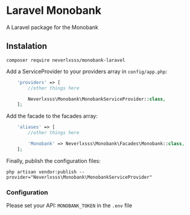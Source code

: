 # Laravel Monobank
A Laravel package for the Monobank

## Instalation
```
composer require neverlxsss/monobank-laravel
```

Add a ServiceProvider to your providers array in `config/app.php`:
```php
    'providers' => [
    	//other things here

    	Neverlxsss\Monobank\MonobankServiceProvider::class,
    ];
```

Add the facade to the facades array:
```php
    'aliases' => [
    	//other things here

    	'Monobank' => Neverlxsss\Monobank\Facades\Monobank::class,
    ];
```

Finally, publish the configuration files:
```
php artisan vendor:publish --provider="Neverlxsss\Monobank\MonobankServiceProvider"
```

### Configuration
Please set your API: `MONOBANK_TOKEN` in the `.env` file 
